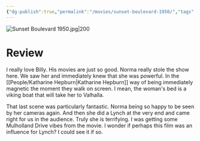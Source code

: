 ```yaml
---
{"dg-publish":true,"permalink":"/movies/sunset-boulevard-1950/","tags":["movies"],"created":"2024-06-18","updated":"2024-11-01"}
---
```



![Sunset Boulevard 1950.jpg|200](/img/user/_sys/Attachments/Sunset%20Boulevard%201950.jpg)

# Review

I really love Billy. His movies are just so good. Norma really stole the show here. We saw her and immediately knew that she was powerful. In the [[People/Katharine Hepburn\|Katharine Hepburn]] way of being immediately magnetic the moment they walk on screen. I mean, the woman's bed is a viking boat that will take her to Valhalla.

That last scene was particularly fantastic. Norma being so happy to be seen by her cameras again. And then she did a Lynch at the very end and came right for us in the audience. Truly she is terrifying. I was getting some Mulholland Drive vibes from the movie. I wonder if perhaps this film was an influence for Lynch? I could see it if so.
